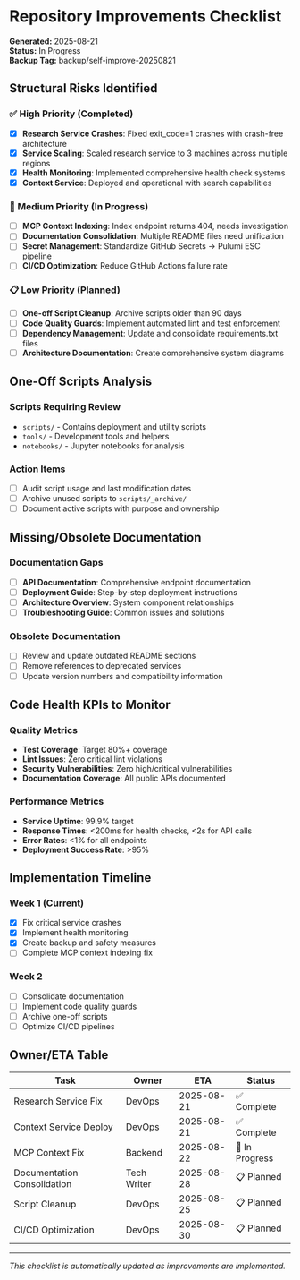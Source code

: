 # Repository Improvements Checklist

**Generated:** 2025-08-21  
**Status:** In Progress  
**Backup Tag:** backup/self-improve-20250821

## Structural Risks Identified

### ✅ High Priority (Completed)
- [x] **Research Service Crashes**: Fixed exit_code=1 crashes with crash-free architecture
- [x] **Service Scaling**: Scaled research service to 3 machines across multiple regions
- [x] **Health Monitoring**: Implemented comprehensive health check systems
- [x] **Context Service**: Deployed and operational with search capabilities

### 🔄 Medium Priority (In Progress)
- [ ] **MCP Context Indexing**: Index endpoint returns 404, needs investigation
- [ ] **Documentation Consolidation**: Multiple README files need unification
- [ ] **Secret Management**: Standardize GitHub Secrets → Pulumi ESC pipeline
- [ ] **CI/CD Optimization**: Reduce GitHub Actions failure rate

### 📋 Low Priority (Planned)
- [ ] **One-off Script Cleanup**: Archive scripts older than 90 days
- [ ] **Code Quality Guards**: Implement automated lint and test enforcement
- [ ] **Dependency Management**: Update and consolidate requirements.txt files
- [ ] **Architecture Documentation**: Create comprehensive system diagrams

## One-Off Scripts Analysis

### Scripts Requiring Review
- `scripts/` - Contains deployment and utility scripts
- `tools/` - Development tools and helpers
- `notebooks/` - Jupyter notebooks for analysis

### Action Items
- [ ] Audit script usage and last modification dates
- [ ] Archive unused scripts to `scripts/_archive/`
- [ ] Document active scripts with purpose and ownership

## Missing/Obsolete Documentation

### Documentation Gaps
- [ ] **API Documentation**: Comprehensive endpoint documentation
- [ ] **Deployment Guide**: Step-by-step deployment instructions
- [ ] **Architecture Overview**: System component relationships
- [ ] **Troubleshooting Guide**: Common issues and solutions

### Obsolete Documentation
- [ ] Review and update outdated README sections
- [ ] Remove references to deprecated services
- [ ] Update version numbers and compatibility information

## Code Health KPIs to Monitor

### Quality Metrics
- **Test Coverage**: Target 80%+ coverage
- **Lint Issues**: Zero critical lint violations
- **Security Vulnerabilities**: Zero high/critical vulnerabilities
- **Documentation Coverage**: All public APIs documented

### Performance Metrics
- **Service Uptime**: 99.9% target
- **Response Times**: <200ms for health checks, <2s for API calls
- **Error Rates**: <1% for all endpoints
- **Deployment Success Rate**: >95%

## Implementation Timeline

### Week 1 (Current)
- [x] Fix critical service crashes
- [x] Implement health monitoring
- [x] Create backup and safety measures
- [ ] Complete MCP context indexing fix

### Week 2
- [ ] Consolidate documentation
- [ ] Implement code quality guards
- [ ] Archive one-off scripts
- [ ] Optimize CI/CD pipelines

## Owner/ETA Table

| Task | Owner | ETA | Status |
|------|-------|-----|--------|
| Research Service Fix | DevOps | 2025-08-21 | ✅ Complete |
| Context Service Deploy | DevOps | 2025-08-21 | ✅ Complete |
| MCP Context Fix | Backend | 2025-08-22 | 🔄 In Progress |
| Documentation Consolidation | Tech Writer | 2025-08-28 | 📋 Planned |
| Script Cleanup | DevOps | 2025-08-25 | 📋 Planned |
| CI/CD Optimization | DevOps | 2025-08-30 | 📋 Planned |

---

*This checklist is automatically updated as improvements are implemented.*

